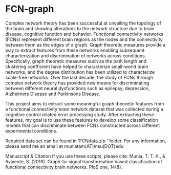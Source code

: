 # FCN-graph
Complex network theory has been successful at unveiling the topology of the brain and showing alterations to the network structure due to brain disease, cognitive function and behavior. Functional connectivity networks (FCNs) represent different brain regions as the nodes and the connectivity between them as the edges of a graph. Graph theoretic measures provide a way to extract features from these networks enabling subsequent characterization and discrimination of networks across conditions. Specifically, graph theoretic measures such as the path length and clustering coefficient have helped to characterize small-world brain networks, and the degree distribution has been utilized to characterize scale-free networks. Over the last decade, the study of FCNs through complex network theory has provided new means for discriminating between different neural dysfunctions such as epilepsy, depression, Alzheimers Disease and Parkinsons Disease. 

This project aims to extract some meaningful graph theoretic features from a functional connectivity brain network dataset that was collected during a cognitive control related error processing study. After extracting these features, my goal is to use these features to develop some classification models that can discriminate between FCNs constructed across different experimental conditions. 

Required data set can be found in 'FCNdata.zip ' folder. For any information, please send me an email at muniatam(AT)msu(DOT)edu

Manuscript & Citation
If you use these scripts, please cite: Munia, T. T. K., & Aviyente, S. (2019). Graph-to-signal transformation based classification of functional connectivity brain networks. PloS one, 14(8).
